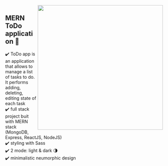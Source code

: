 <img src="https://user-images.githubusercontent.com/102720711/188473139-acd5c6bd-bb66-4cb5-8358-c75137dd3668.png" width="400" height="400" align="right" /> 


## MERN ToDo application :dart:

:heavy_check_mark: ToDo app is an application that allows to manage a list of tasks to do. It performs adding, deleting, editing state of each task <br />
:heavy_check_mark: full stack project buit with MERN stack (MongoDB, Express, ReactJS, NodeJS) <br />
:heavy_check_mark: styling with Sass <br />
:heavy_check_mark: 2 mode: light & dark :last_quarter_moon: <br />
:heavy_check_mark: minimalistic neumorphic design <br />

